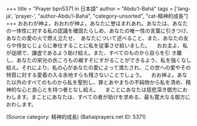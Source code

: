 +++
title = "Prayer bpn5371 in 日本語"
author = "Abdu'l-Bahá"
tags = ['lang-ja', 'prayer-', "author-Abdu'l-Bahá", "category-unsorted", "cat-精神的成長"]
+++
おおわが神よ。おおわが神よ。あなたに誉ほまれあれ。あなたは、あなたの一体性に対する私の認識を確固たらしめ、あなたの唯一性の言葉に引きつけ、あなたの愛の火で燃え立たせ、　あなたについて述べること、また、あなたの友らや侍女じじょらに奉仕することに私を従事させ給いました。
　おお主よ、私が従順で、謙虚であるよう助け給え。また、すべてのものから自らを引
き離し、あなたの栄光の衣ころもの裾すそにすがることができるよう、私を強くなし給え。それにより、私の心があなたの愛によって満たされ、この世への愛やその特質に対する愛着の入る余地すらも残さないことでしょう。
　おお神よ。あなた以外のすべてのものから私を聖別し、罪とあやまちの不純物から私を清め、精神的な心と良心とを持つ者となし給え。
　まことにあなたは慈悲深き御方におわします。まことにあなたは、すべての者が助けを求める、最も寛大なる御方におわします。

(Source category: 精神的成長)
(Bahaiprayers.net ID: 5371)
